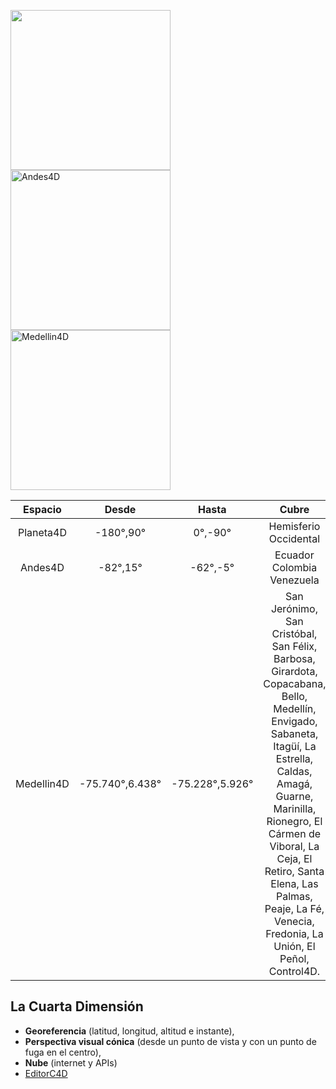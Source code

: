 <img src="https://jorgejuliansanchez.github.io/Planeta4D_img.jpg" width="256px" height="256px" /><img src="https://jorgejuliansanchez.github.io/Andes4D_img.jpg" alt="Andes4D" width="256px" height="256px" /><img src="https://jorgejuliansanchez.github.io/Medellin4D1.jpg" alt="Medellin4D" width="256px" height="256px" />

| Espacio  | Desde |  Hasta |         Cubre            |
|:--------:|:------:|:------:|:------------------------:|                    
| Planeta4D| -180°,90°|  0°,-90°|Hemisferio Occidental     | 
| Andes4D  |  -82°,15°| -62°,-5° |Ecuador Colombia Venezuela|
|Medellin4D|-75.740°,6.438°|-75.228°,5.926°|San Jerónimo, San Cristóbal, San Félix, Barbosa, Girardota, Copacabana, Bello, Medellín, Envigado, Sabaneta, Itagüí, La Estrella, Caldas, Amagá, Guarne, Marinilla, Rionegro, El Cármen de Viboral, La Ceja, El Retiro, Santa Elena, Las Palmas, Peaje, La Fé, Venecia, Fredonia, La Unión, El Peñol, Control4D.|

## La Cuarta Dimensión
- **Georeferencia** (latitud, longitud, altitud e instante), 
- **Perspectiva visual cónica** (desde un punto de vista y con un punto de fuga en el centro),
- **Nube** (internet y APIs)
- [EditorC4D](https://jorgejuliansanchez.github.io/editorc4d/editorc4d.htm)

